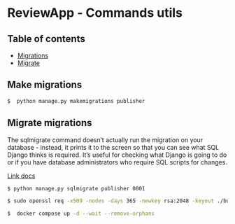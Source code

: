 # ReviewApp - Commands utils

## Table of contents

- [Migrations](#make-migrations)
- [Migrate](#migrate-migrations)


## Make migrations

```bash
$  python manage.py makemigrations publisher
```

## Migrate migrations

The sqlmigrate command doesn’t actually run the migration on your database - instead, it prints it to the screen so that you can see what SQL Django thinks is required. It’s useful for checking what Django is going to do or if you have database administrators who require SQL scripts for changes.

[Link docs](https://docs.djangoproject.com/en/5.0/ref/django-admin/#django-admin-sqlmigrate)

```bash
$ python manage.py sqlmigrate publisher 0001
```

```bash
$ sudo openssl req -x509 -nodes -days 365 -newkey rsa:2048 -keyout ./build/reviewapp.key -out ./build/reviewapp.crt -config ./build/reviewapp.conf -passin pass:reviewapppy

```

```bash
$  docker compose up -d --wait --remove-orphans
```